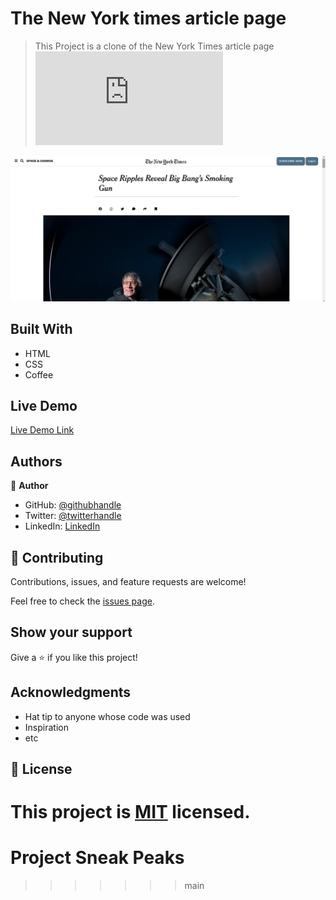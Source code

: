 # The New York times article page

> This Project is a clone of the New York Times article page ![](https://www.nytimes.com/2014/03/18/science/space/detection-of-waves-in-space-buttresses-landmark-theory-of-big-bang.html?_r=0)

![](/images/projectpreview.png)



## Built With
- HTML
- CSS
- Coffee


## Live Demo

[Live Demo Link]( https://anasscodes.github.io/Positioning-and-Floating-Elements/)


## Authors

👤 **Author**

- GitHub: [@githubhandle](https://github.com/Anasscodes)
- Twitter: [@twitterhandle](https://twitter.com/AnassTantane)
- LinkedIn: [LinkedIn](https://www.linkedin.com/in/anass-tantane-706172194/)



## 🤝 Contributing

Contributions, issues, and feature requests are welcome!

Feel free to check the [issues page](issues/).

## Show your support

Give a ⭐️ if you like this project!

## Acknowledgments

- Hat tip to anyone whose code was used
- Inspiration
- etc

## 📝 License

This project is [MIT](lic.url) licensed.
=======
# Project Sneak Peaks
>>>>>>> main
